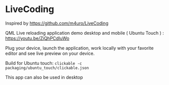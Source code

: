 # LiveCoding
Inspired by https://github.com/m4uro/LiveCoding

QML Live reloading application demo desktop and mobile ( Ubuntu Touch ) : https://youtu.be/ZiQhPCdIuWo

Plug your device, launch the application, work locally with your favorite editor and see live preview on your device.

Build for Ubuntu touch:
`clickable -c packaging/ubuntu_touch/clickable.json`

This app can also be used in desktop
